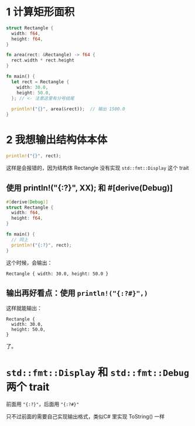 # 1 计算矩形面积

``` rust
struct Rectangle {
  width: f64,
  height: f64,
}

fn area(rect: &Rectangle) -> f64 {
  rect.width * rect.height
}

fn main() {
  let rect = Rectangle {
    width: 30.0,
    height: 50.0,
  }; // <- 注意这里有分号结尾
  
  println!("{}", area(&rect));  // 输出 1500.0
}
```

# 2 我想输出结构体本体

``` rust
println!("{}", rect);
```

这样是会报错的，因为结构体 Rectangle 没有实现 `std::fmt::Display` 这个 trait

## 使用 println!("{:?}", XX); 和 #[derive(Debug)]

``` rust
#[derive(Debug)]
struct Rectangle {
  width: f64,
  height: f64,
}

fn main() {
  // 同上
  println!("{:?}", rect);
}
```

这个时候，会输出：

```
Rectangle { width: 30.0, height: 50.0 }
```

## 输出再好看点：使用 `println!("{:?#}",)`

这样就能输出：

```
Rectangle {
  width: 30.0,
  height: 50.0,
}
```

了。



# `std::fmt::Display` 和 `std::fmt::Debug` 两个 trait

前面用 `"{:?}"`，后面用 `"{:?#}"`

只不过前面的需要自己实现输出格式，类似C# 里实现 ToString() 一样

